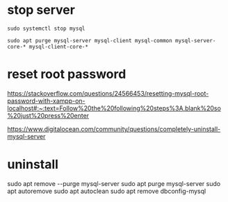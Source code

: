 
# stop server
```
sudo systemctl stop mysql

sudo apt purge mysql-server mysql-client mysql-common mysql-server-core-* mysql-client-core-*

```

# reset root password
https://stackoverflow.com/questions/24566453/resetting-mysql-root-password-with-xampp-on-localhost#:~:text=Follow%20the%20following%20steps%3A,blank%20so%20just%20press%20enter




https://www.digitalocean.com/community/questions/completely-uninstall-mysql-server

# uninstall

sudo apt remove --purge mysql-server
sudo apt purge mysql-server
sudo apt autoremove
sudo apt autoclean
sudo apt remove dbconfig-mysql